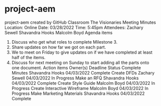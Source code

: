 # project-aem
project-aem created by GitHub Classroom
The Visionaries Meeting Minutes
Location:	Online
Date:	03/28/2022
Time:	5:45pm
Attendees:	Zachary Sewell
Shavandra Hooks
Malcolm Boyd
Agenda items
1.	Discuss who get what roles to complete Milestone 3.
2.	Share updates on how far we got on each part.
3.	We to meet on Friday to give updates on if we have completed at least half of the items.
4.	Discuss for next meeting on Sunday to start adding all the parts onto one document.
Action items	Owner(s)	Deadline	Status
Complete Minutes	Shavandra Hooks	04/03/2022	Complete
Create DFDs	Zachary Sewell	04/03/2022	In Progress
Make an RFQ	Shavandra Hooks	04/03/2022	Complete
Create Style Guide	Malcolm Boyd	04/03/2022	In Progress
Create Interactive Wireframe	Malcolm Boyd	04/03/2022	In Progress
Make Marketing Materials	Shavandra Hooks	04/03/2022	Complete

